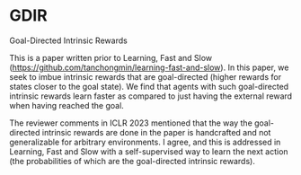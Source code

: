 # GDIR
Goal-Directed Intrinsic Rewards

This is a paper written prior to Learning, Fast and Slow (https://github.com/tanchongmin/learning-fast-and-slow).
In this paper, we seek to imbue intrinsic rewards that are goal-directed (higher rewards for states closer to the goal state). We find that agents with such goal-directed intrinsic rewards learn faster as compared to just having the external reward when having reached the goal.

The reviewer comments in ICLR 2023 mentioned that the way the goal-directed intrinsic rewards are done in the paper is handcrafted and not generalizable for arbitrary environments. I agree, and this is addressed in Learning, Fast and Slow with a self-supervised way to learn the next action (the probabilities of which are the goal-directed intrinsic rewards).